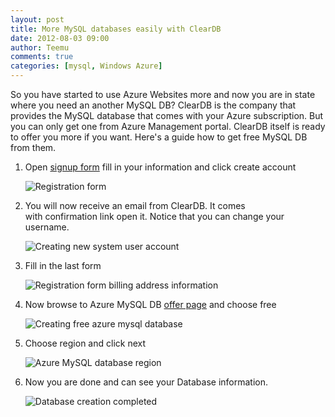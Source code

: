 ```yaml
---
layout: post
title: More MySQL databases easily with ClearDB
date: 2012-08-03 09:00
author: Teemu
comments: true
categories: [mysql, Windows Azure]
---
```

So you have started to use Azure Websites more and now you are in state where you need an another MySQL DB?
ClearDB is the company that provides the MySQL database that comes with your Azure subscription. But you can only get one from Azure Management portal.
ClearDB itself is ready to offer you more if you want. Here's a guide how to get free MySQL DB from them.

1. Open [signup form](https://www.cleardb.com/signup.view) fill in your information and click create account

   ![Registration form](https://res.cloudinary.com/tapanila-net/image/upload/w_610,q_100/v1388360791/Registeration-Starts_wt3ipb.png)
2. You will now receive an email from ClearDB. It comes with confirmation link open it. Notice that you can change your username.

   ![Creating new system user account](https://res.cloudinary.com/tapanila-net/image/upload/q_100,w_610/v1388360789/RegisterationUsername_u09prs.png)
3. Fill in the last form

   ![Registration form billing address information](https://res.cloudinary.com/tapanila-net/image/upload/q_100,w_610/v1388360788/RegisterationBillingAddress_mingry.png)
4. Now browse to Azure MySQL DB [offer page](https://www.cleardb.com/store/azure) and choose free

   ![Creating free azure mysql database](https://res.cloudinary.com/tapanila-net/image/upload/q_100,w_610/v1388360787/CreateAzureDatabase_ynzt76.png)
5. Choose region and click next

   ![Azure MySQL database region](https://res.cloudinary.com/tapanila-net/image/upload/q_100,w_610/v1388360786/CreateAzureDatabaseRegion_lihj4x.pn)
6. Now you are done and can see your Database information.

   ![Database creation completed](https://res.cloudinary.com/tapanila-net/image/upload/q_100,w_610/v1388360785/CreateAzureDatabaseComplete_xv4ilu.png)